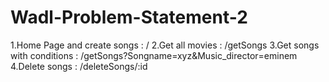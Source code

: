 # Wadl-Problem-Statement-2

1.Home Page and create songs : /
2.Get all movies : /getSongs
3.Get songs with conditions : /getSongs?Songname=xyz&Music_director=eminem
4.Delete songs : /deleteSongs/:id
